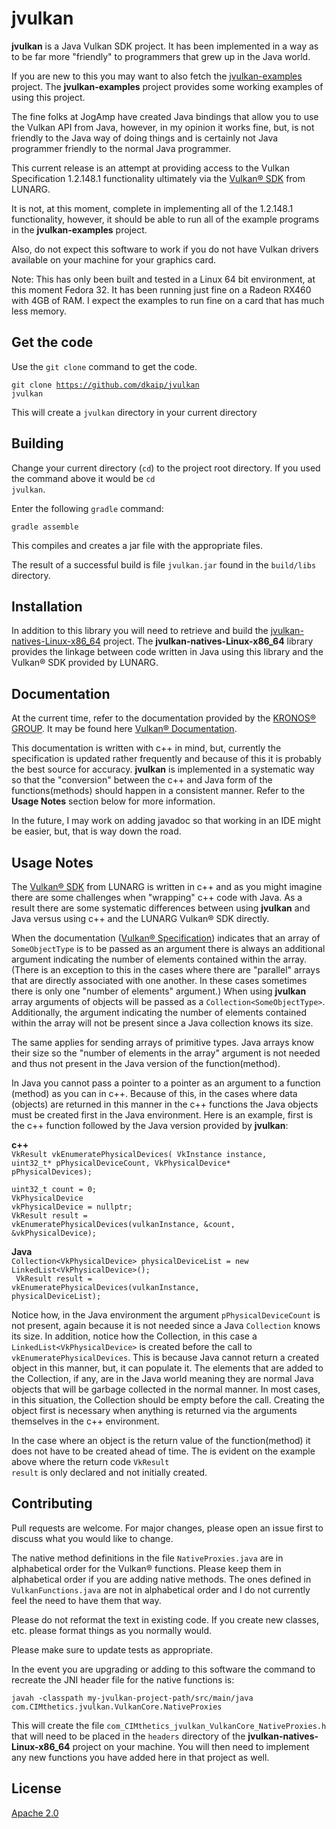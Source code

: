 # jvulkan

**jvulkan** is a Java Vulkan SDK project.  It has been implemented in a way as to be far more 
"friendly" to programmers that grew up in the Java world.

If you are new to this you may want to also fetch the [jvulkan-examples](https://github.com/dkaip/jvulkan-examples) project.  The 
**jvulkan-examples** project provides some working examples of using this project.

The fine folks at JogAmp have created Java bindings that allow you to use the Vulkan API from
Java, however, in my opinion it works fine, but, is not friendly to the Java way of doing things
and is certainly not Java programmer friendly to the normal Java programmer.

This current release is an attempt at providing access to the Vulkan Specification 1.2.148.1 
functionality ultimately via the [Vulkan® SDK](https://www.lunarg.com/vulkan-sdk/) from LUNARG.

It is not, at this moment, complete in implementing all of the 1.2.148.1 functionality, however, it should 
be able to run all of the example programs in the **jvulkan-examples** project.  

Also, do not expect this software to work if you do not have Vulkan drivers available on your 
machine for your graphics card.  

Note: This has only been built and tested in a Linux 64 bit environment, 
at this moment Fedora 32.  It has been running just fine on a Radeon RX460 with 4GB of RAM. 
I expect the examples to run fine on a card that has much less memory.

## Get the code
Use the <code>git clone</code> command to get the code. 

<code>git clone https://github.com/dkaip/jvulkan jvulkan</code> 

This will create a <code>jvulkan</code> directory in your current directory

## Building
Change your current directory (<code>cd</code>) to the project root directory.  If you used the 
command above it would be <code>cd jvulkan</code>.  

Enter the following <code>gradle</code> command:

<code>gradle assemble</code>

This compiles and creates a jar file with the appropriate files.

The result of a successful build is file <code>jvulkan.jar</code> found in the <code>build/libs</code> directory.

## Installation

In addition to this library you will need to retrieve and build the 
[jvulkan-natives-Linux-x86_64](https://github.com/dkaip/jvulkan-natives-Linux-x86_64) project.  The **jvulkan-natives-Linux-x86_64** 
library provides the linkage between code written in Java using this library and 
the Vulkan® SDK provided by LUNARG. 

## Documentation

At the current time, refer to the documentation provided by the 
[KRONOS® GROUP](https://www.khronos.org/). It may be found here 
[Vulkan® Documentation](https://www.khronos.org/registry/vulkan/specs/1.1-extensions/html/). 

This documentation is written with c++ in mind, but, currently the specification is 
updated rather frequently and because of this it is probably the best source for 
accuracy. **jvulkan** is implemented in a systematic way so that the 
&quot;conversion&quot; between the c++ and Java form of the functions(methods) 
should happen in a consistent manner.  Refer to the **Usage Notes** section below 
for more information.

In the future, I may work on adding javadoc so that working in an IDE might be easier, 
but, that is way down the road.

## Usage Notes
The [Vulkan® SDK](https://www.lunarg.com/vulkan-sdk/) from LUNARG is written in c++ 
and as you might imagine there are some challenges when "wrapping" c++ code with Java. 
As a result there are some systematic differences between using **jvulkan** and Java 
versus using c++ and the LUNARG Vulkan® SDK directly.

When the documentation ([Vulkan® Specification](https://www.khronos.org/registry/vulkan/specs/1.1-extensions/html/)) indicates that an array of <code>SomeObjectType</code> is to be passed as an argument there is always an additional argument indicating the number of elements contained within the array.  (There is an exception to this in the cases where there are &quot;parallel&quot; 
arrays that are directly associated with one another.  In these cases sometimes there is only 
one &quot;number of elements&quot; argument.) When using **jvulkan** array arguments of objects will be passed as a <code>Collection&lt;SomeObjectType&gt;</code>.  Additionally, the argument indicating the number of elements contained within the array will not be present since a Java collection 
knows its size. 

The same applies for sending arrays of primitive types.  Java arrays know their size so the 
&quot;number of elements in the array&quot; argument is not needed and thus not present in 
the Java version of the function(method). 

In Java you cannot pass a pointer to a pointer as an argument to a function (method) as you 
can in c++.  Because of this, in the cases where data (objects) are returned in this manner in the c++ functions the Java objects must be created first in the Java environment.  Here is an example, 
first is the c++ function followed by the Java version provided by **jvulkan**:  

**c++**  
<code>VkResult vkEnumeratePhysicalDevices(
VkInstance                                  instance, 
uint32_t*                                   pPhysicalDeviceCount, 
VkPhysicalDevice*                           pPhysicalDevices);</code> 

<code>uint32_t count = 0;</code> 
<br>
<code>VkPhysicalDevice vkPhysicalDevice = nullptr;</code> 
<br>
<code>VkResult result = vkEnumeratePhysicalDevices(vulkanInstance, &count, &vkPhysicalDevice);</code>

**Java**  
<code>Collection&lt;VkPhysicalDevice&gt; physicalDeviceList = new LinkedList&lt;VkPhysicalDevice&gt;();<br> 
VkResult result = vkEnumeratePhysicalDevices(vulkanInstance, physicalDeviceList);</code>  

Notice how, in the Java environment the argument <code>pPhysicalDeviceCount</code> is not 
present, again because it is not needed since a Java <code>Collection</code> knows its size. 
In addition, notice how the Collection, in this case a <code>LinkedList&lt;VkPhysicalDevice&gt;</code> is created 
before the call to <code>vkEnumeratePhysicalDevices</code>.  This is because Java cannot return 
a created object in this manner, but, it can populate it. The elements that are added to 
the Collection, if any, are in the Java world meaning they are normal Java objects that will 
be garbage collected in the normal manner. In most cases, in this situation, the Collection should be empty 
before the call.  Creating the object first is necessary when anything is returned via the arguments 
themselves in the c++ environment.

In the case where an object is the return value of the function(method) it does not have to be 
created ahead of time.  The is evident on the example above where the return code 
<code>VkResult result</code> is only declared and not initially created.

## Contributing
Pull requests are welcome. For major changes, please open an issue first to discuss what you would like to change.

The native method definitions in the file <code>NativeProxies.java</code> are in 
alphabetical order for the Vulkan® functions.  Please keep them in alphabetical order if you 
are adding native methods.  The ones defined in <code>VulkanFunctions.java</code> are not 
in alphabetical order and I do not currently feel the need to have them that way.

Please do not reformat the text in existing code.  If you create new classes, etc. please format 
things as you normally would.

Please make sure to update tests as appropriate.

In the event you are upgrading or adding to this software the command to recreate the 
JNI header file for the native functions is:

<code>javah -classpath my-jvulkan-project-path/src/main/java com.CIMthetics.jvulkan.VulkanCore.NativeProxies</code> 

This will create the file <code>com&lowbar;CIMthetics&lowbar;jvulkan&lowbar;VulkanCore&lowbar;NativeProxies.h</code> that will need to be placed in the <code>headers</code> directory of 
the **jvulkan-natives-Linux-x86_64** project on your machine.  You will then need to implement 
any new functions you have added here in that project as well.

## License
[Apache 2.0](http://www.apache.org/licenses/LICENSE-2.0)